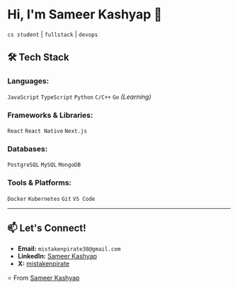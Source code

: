 # Hi, I'm Sameer Kashyap 👋  
`cs student` | `fullstack` | `devops`

## 🛠️ Tech Stack

### **Languages:**  
`JavaScript` `TypeScript` `Python` `C/C++` `Go` *(Learning)*

### **Frameworks & Libraries:**  
`React` `React Native` `Next.js`

### **Databases:**  
`PostgreSQL` `MySQL` `MongoDB`

### **Tools & Platforms:**  
`Docker` `Kubernetes` `Git` `VS Code`

---

## 📫 Let's Connect!  
- **Email:** `mistakenpirate38@gmail.com`  
- **LinkedIn:** [Sameer Kashyap](https://linkedin.com/in/sameer-kashyap)  
- **X:** [mistakenpirate](https://x.com/scaptera1)  

⭐️ From [Sameer Kashyap](https://github.com/mistakenpirate)
